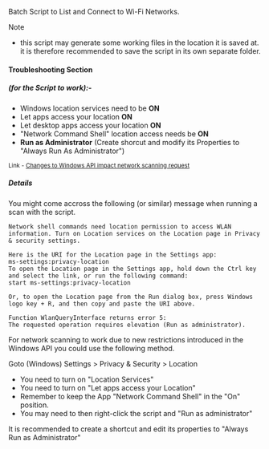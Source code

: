 Batch Script to List and Connect to Wi-Fi Networks.

> [!NOTE]
> + this script may generate some working files in the location it is saved at.
> it is therefore recommended to save the script in its own separate folder.

#### Troubleshooting Section

##### (for the Script to work):-
+ Windows location services need to be <b>ON</b>
+ Let apps access your location <b>ON</b>
+ Let desktop apps access your location <b>ON</b>
+ "Network Command Shell" location access needs be <b>ON</b>
+ <b>Run as Administrator</b> (Create shorcut and modify its Properties to "Always Run As Administrator")

<SUP> Link - [Changes to Windows API impact network scanning request](https://learn.microsoft.com/en-us/windows/win32/nativewifi/wi-fi-access-location-changes)

##### Details

You might come accross the following (or similar) message when running a scan with the script.

```
Network shell commands need location permission to access WLAN information. Turn on Location services on the Location page in Privacy & security settings.

Here is the URI for the Location page in the Settings app:
ms-settings:privacy-location
To open the Location page in the Settings app, hold down the Ctrl key and select the link, or run the following command:
start ms-settings:privacy-location

Or, to open the Location page from the Run dialog box, press Windows logo key + R, and then copy and paste the URI above.

Function WlanQueryInterface returns error 5:
The requested operation requires elevation (Run as administrator).
```
For network scanning to work due to new restrictions introduced in the Windows API you could use the following method. 

Goto  (Windows) Settings > Privacy & Security > Location<br>
+ You need to turn on "Location Services"<br>
+ You need to turn on "Let apps access your Location"
+ Remember to keep the App "Network Command Shell" in the "On" position.
+ You may need to then right-click the script and "Run as administrator"

It is recommended to create a shortcut and edit its properties to "Always Run as Administrator"
